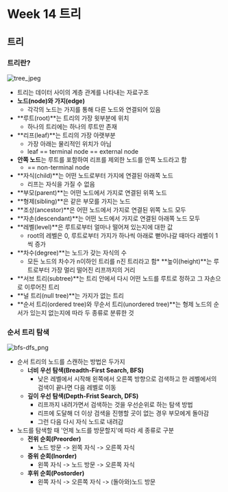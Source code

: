 # Week 14 트리
## 트리

### 트리란?

![tree_jpeg]()

* 트리는 데이터 사이의 계층 관계를 나타내는 자료구조
* **노드(node)와 가지(edge)**
  * 각각의 노드는 가지를 통해 다른 노드와 연결되어 있음
* **루트(root)**는 트리의 가장 윗부분에 위치
  * 하나의 트리에는 하나의 루트만 존재
* **리프(leaf)**는 트리의 가장 아랫부분
  * 가장 아래는 물리적인 위치가 아님
  * leaf == terminal node == external node
* **안쪽 노드**는 루트를 포함하여 리프를 제외한 노드를 안쪽 노드라고 함
  * == non-terminal node
* **자식(child)**는 어떤 노드로부터 가지에 연결된 아래쪽 노드
  * 리프는 자식을 가질 수 없음
* **부모(parent)**는 어떤 노드에서 가지로 연결된 위쪽 노드
* **형제(sibling)**은 같은 부모를 가지는 노드
* **조상(ancestor)**은 어떤 노드에서 가지로 연결된 위쪽 노드 모두
* **자손(descendant)**는 어떤 노드에서 가지로 연결된 아래쪽 노드 모두
* **레벨(level)**은 루트로부터 얼마나 떨어져 있는지에 대한 값
  * root의 레벨은 0, 루트로부터 가지가 하나씩 아래로 뻗어나갈 때마다 레벨이 1씩 증가
* **차수(degree)**는 노드가 갖는 자식의 수
  * 모든 노드의 차수가 n이하인 트리를 n진 트리라고 함* **높이(height)**는 루트로부터 가장 멀리 떨어진 리프까지의 거리
* **서브 트리(subtree)**는 트리 안에서 다시 어떤 노드를 루트로 정하고 그 자손으로 이루어진 트리
* **널 트리(null tree)**는 가지가 없는 트리
* **순서 트리(ordered tree)와 무순서 트리(unordered tree)**는 형제 노드의 순서가 있는지 없는지에 따라 두 종류로 분류한 것

### 순서 트리 탐색

![bfs-dfs_png]()

* 순서 트리의 노드를 스캔하는 방법은 두가지
  * **너비 우선 탐색(Breadth-First Search, BFS)**
    * 낮은 레벨에서 시작해 왼쪽에서 오른쪽 방향으로 검색하고 한 레벨에서의 검색이 끝나면 다음 레벨로 이동
  * **깊이 우선 탐색(Depth-Frist Search, DFS)**
    * 리프까지 내려가면서 검색하는 것을 우선순위로 하는 탐색 방법
    * 리프에 도달해 더 이상 검색을 진행할 곳이 없는 경우 부모에게 돌아감
    * 그런 다음 다시 자식 노드로 내려감
* 노드를 탐색할 때 '언제 노드를 방문할지'에 따라 세 종류로 구분
  * **전위 순회(Preorder)**
    * 노드 방문 -> 왼쪽 자식 -> 오른쪽 자식
  * **중위 순회(Inorder)**
    * 왼쪽 자식 -> 노드 방문 -> 오른쪽 자식
  * **후위 순회(Postorder)**
    * 왼쪽 자식 -> 오른쪽 자식 -> (돌아와)노드 방문
